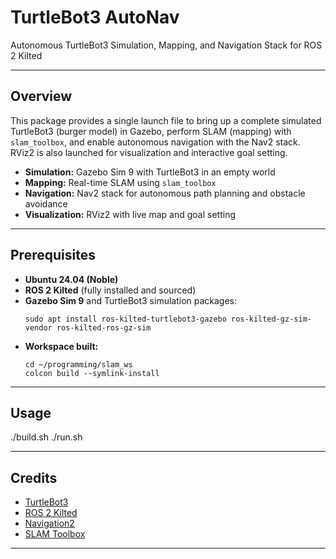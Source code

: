# TurtleBot3 AutoNav
Autonomous TurtleBot3 Simulation, Mapping, and Navigation Stack for ROS 2 Kilted

---

## Overview

This package provides a single launch file to bring up a complete simulated TurtleBot3 (burger model) in Gazebo, perform SLAM (mapping) with `slam_toolbox`, and enable autonomous navigation with the Nav2 stack. RViz2 is also launched for visualization and interactive goal setting.

- **Simulation:** Gazebo Sim 9 with TurtleBot3 in an empty world
- **Mapping:** Real-time SLAM using `slam_toolbox`
- **Navigation:** Nav2 stack for autonomous path planning and obstacle avoidance
- **Visualization:** RViz2 with live map and goal setting

---

## Prerequisites

- **Ubuntu 24.04 (Noble)**
- **ROS 2 Kilted** (fully installed and sourced)
- **Gazebo Sim 9** and TurtleBot3 simulation packages:
  ```
  sudo apt install ros-kilted-turtlebot3-gazebo ros-kilted-gz-sim-vendor ros-kilted-ros-gz-sim
  ```
- **Workspace built:**
  ```
  cd ~/programming/slam_ws
  colcon build --symlink-install
  ```

---

## Usage

./build.sh
./run.sh

---
## Credits

- [TurtleBot3](https://emanual.robotis.com/docs/en/platform/turtlebot3/overview/)
- [ROS 2 Kilted](https://docs.ros.org/en/kilted/index.html)
- [Navigation2](https://navigation.ros.org/)
- [SLAM Toolbox](https://github.com/SteveMacenski/slam_toolbox)

---
